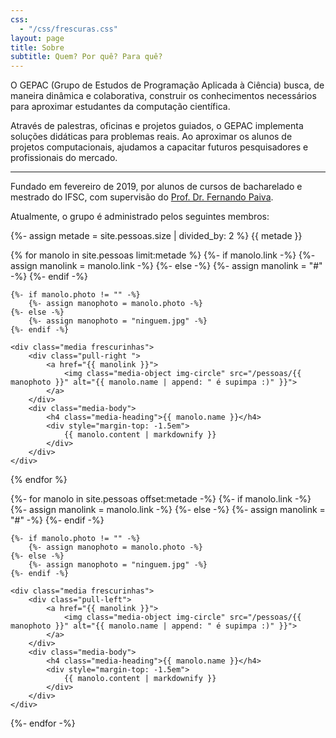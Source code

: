 ```yaml
---
css:
  - "/css/frescuras.css"
layout: page
title: Sobre
subtitle: Quem? Por quê? Para quê?
---
```


O GEPAC (Grupo de Estudos de Programação Aplicada à Ciência) busca, de maneira
dinâmica e colaborativa, construir os conhecimentos necessários para aproximar
estudantes da computação científica.

Através de palestras, oficinas e projetos guiados, o GEPAC implementa soluções
didáticas para problemas reais. Ao aproximar os alunos de projetos
computacionais, ajudamos a capacitar futuros pesquisadores e profissionais do
mercado.

---

Fundado em fevereiro de 2019, por alunos de cursos de bacharelado e mestrado do
IFSC, com supervisão do
[Prof. Dr. Fernando Paiva](https://www2.ifsc.usp.br/portal-ifsc/pagina-pessoal-docente/?codigo=7228).

Atualmente, o grupo é administrado pelos seguintes membros:

{%- assign metade = site.pessoas.size | divided_by: 2 %}
{{ metade }}

<div class="row">
<div class="col-md-6 col-sm-6">
{% for manolo in site.pessoas limit:metade %}
	{%- if manolo.link -%}
		{%- assign manolink = manolo.link -%}
	{%- else -%}
		{%- assign manolink = "#" -%}
	{%- endif -%}

	{%- if manolo.photo != "" -%}
		{%- assign manophoto = manolo.photo -%}
	{%- else -%}
		{%- assign manophoto = "ninguem.jpg" -%}
	{%- endif -%}

	<div class="media frescurinhas">
		<div class="pull-right ">
			<a href="{{ manolink }}">
				<img class="media-object img-circle" src="/pessoas/{{ manophoto }}" alt="{{ manolo.name | append: " é supimpa :)" }}">
			</a>
		</div>
		<div class="media-body">
			<h4 class="media-heading">{{ manolo.name }}</h4>
			<div style="margin-top: -1.5em">
				{{ manolo.content | markdownify }}
			</div>
		</div>
	</div>
{% endfor %}
</div>

<div class="col-md-6 col-sm-6">
{%- for manolo in site.pessoas offset:metade -%}
	{%- if manolo.link -%}
		{%- assign manolink = manolo.link -%}
	{%- else -%}
		{%- assign manolink = "#" -%}
	{%- endif -%}

	{%- if manolo.photo != "" -%}
		{%- assign manophoto = manolo.photo -%}
	{%- else -%}
		{%- assign manophoto = "ninguem.jpg" -%}
	{%- endif -%}

	<div class="media frescurinhas">
		<div class="pull-left">
			<a href="{{ manolink }}">
				<img class="media-object img-circle" src="/pessoas/{{ manophoto }}" alt="{{ manolo.name | append: " é supimpa :)" }}">
			</a>
		</div>
		<div class="media-body">
			<h4 class="media-heading">{{ manolo.name }}</h4>
			<div style="margin-top: -1.5em">
				{{ manolo.content | markdownify }}
			</div>
		</div>
	</div>
{%- endfor -%}
</div>
</div>
